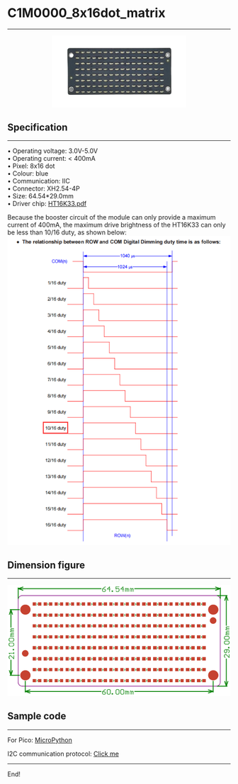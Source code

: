 # C1M0000_8x16dot_matrix        
------------------------ 
<center>    
<img src="../../_static/common/C1M0000/img/3img.jpg" width=60% height=60%>     
</center> 

## Specification    
----------------  
• Operating voltage: 3.0V-5.0V      
• Operating current: < 400mA      
• Pixel: 8x16 dot       
• Colour: blue      
• Communication: IIC     
• Connector: XH2.54-4P      
• Size: 64.54\*29.0mm       
• Driver chip: [HT16K33.pdf](../../_static/common/C1M0000/pdf/ht16k33.PDF)    
       
Because the booster circuit of the module can only provide a maximum current of 400mA, the maximum drive brightness of the HT16K33 can only be less than 10/16 duty, as shown below:         
![Img](../../_static/common/C1M0000/img/1img.png)        

## Dimension figure      
-------------------  
![Img](../../_static/common/C1M0000/img/2img.png)      

## Sample code     
-------------- 
For Pico: [MicroPython](https://github.com/Mosiwi/Mosiwi-space-station-kit-for-pico/blob/main/MicroPython/Mosiwi_lib_examples/Mosiwi_dotmatrix.py)    

I2C communication protocol: [Click me](../../resource/iic/iic.md) 

----
End!     

